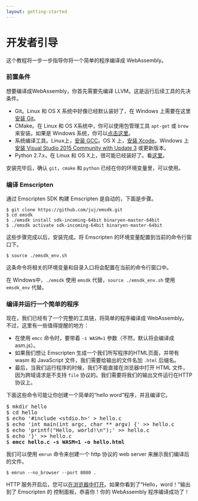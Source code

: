 ```yaml
---
layout: getting-started
---
```


# 开发者引导

这个教程将一步一步指导你将一个简单的程序编译成 WebAssembly。

### 前置条件

想要编译成WebAssembly，你首先需要先编译 LLVM。这是运行后续工具的先决条件。

- Git。Linux 和 OS X 系统中好像已经默认装好了，在 Windows 上需要在这里[安装 Git](https://git-scm.com/)。
- CMake。在 Linux 和 OS X系统中，你可以使用包管理工具 `apt-get` 或 `brew` 来安装。如果是 Windows 系统，你可以[点击这里](https://cmake.org/download/)。
- 系统编译工具。Linux上，[安装 GCC](http://askubuntu.com/questions/154402/install-gcc-on-ubuntu-12-04-lts)。OS X 上，[安装 Xcode](https://itunes.apple.com/us/app/xcode/id497799835)。Windows 上[安装 Visual Studio 2015 Community with Update 3](https://www.visualstudio.com/downloads/) 或更新版本。
- Python 2.7.x，在 Linux 和 OS X上，很可能已经装好了。看[这里](https://wiki.python.org/moin/BeginnersGuide/Download)。

安装完毕后，确认 `git`，`cmake` 和 `python` 已经在你的环境变量里，可以使用。

### 编译 Emscripten

通过 Emscripten SDK 构建 Emscripten 是自动的，下面是步骤。

    $ git clone https://github.com/juj/emsdk.git
    $ cd emsdk
    $ ./emsdk install sdk-incoming-64bit binaryen-master-64bit
    $ ./emsdk activate sdk-incoming-64bit binaryen-master-64bit

这些步骤完成以后，安装完成。将 Emscripten 的环境变量配置到当前的命令行窗口下。

    $ source ./emsdk_env.sh

这条命令将相关的环境变量和目录入口将会配置在当前的命令行窗口中。

在 Windows中，`./emsdk` 使用 `emsdk` 代替，`source ./emsdk_env.sh` 使用 `emsdk_env` 代替。

### 编译并运行一个简单的程序

现在，我们已经有了一个完整的工具链，将简单的程序编译成 WebAssembly。不过，这里有一些值得提醒的地方：

- 在使用 `emcc` 命令时，要带着 `-s WASM=1` 参数（不然，默认将会编译成asm.js）。
- 如果我们想让 Emscripten 生成一个我们所写程序的HTML页面，并带有 wasm 和 JavaScript 文件，我们需要给输出的文件名加 `.html` 后缀名。
- 最后，当我们运行程序的时候，我们不能直接在浏览器中打开 HTML 文件，因为跨域请求是不支持 `file` 协议的。我们需要将我们的输出文件运行在HTTP协议上。

下面这些命令可能让你创建一个简单的“hello word”程序，并且编译它。

<pre>
$ mkdir hello
$ cd hello
$ echo '#include &lt;stdio.h&gt;' &gt; hello.c
$ echo 'int main(int argc, char ** argv) {' &gt;&gt; hello.c
$ echo 'printf("Hello, world!\n");' &gt;&gt; hello.c
$ echo '}' &gt;&gt; hello.c
$ <b>emcc hello.c -s WASM=1 -o hello.html</b>
</pre>

我们可以使用 `emrun` 命令来创建一个 http 协议的 web server 来展示我们编译后的文件。

    $ emrun --no_browser --port 8080 .

HTTP 服务开启后，您可以<a href="http://localhost:8080/hello.html" target="_blank">在浏览器中打开</a>。如果你看到了“Hello，word！”输出到了 Emscripten 的 控制面板，恭喜你！你的 WebAssembly 程序编译成功了！


